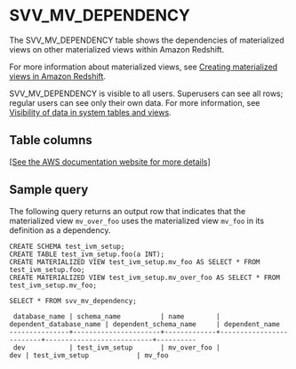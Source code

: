 # SVV\_MV\_DEPENDENCY<a name="r_SVV_MV_DEPENDENCY"></a>

The SVV\_MV\_DEPENDENCY table shows the dependencies of materialized views on other materialized views within Amazon Redshift\. 

For more information about materialized views, see [Creating materialized views in Amazon Redshift](materialized-view-overview.md)\.

SVV\_MV\_DEPENDENCY is visible to all users\. Superusers can see all rows; regular users can see only their own data\. For more information, see [Visibility of data in system tables and views](c_visibility-of-data.md)\.

## Table columns<a name="r_SVV_MV_DEPENDENCY-table-columns"></a>

[\[See the AWS documentation website for more details\]](http://docs.aws.amazon.com/redshift/latest/dg/r_SVV_MV_DEPENDENCY.html)

## Sample query<a name="r_SVV_MV_DEPENDENCY-sample-query"></a>

The following query returns an output row that indicates that the materialized view `mv_over_foo` uses the materialized view `mv_foo` in its definition as a dependency\.

```
CREATE SCHEMA test_ivm_setup;
CREATE TABLE test_ivm_setup.foo(a INT);
CREATE MATERIALIZED VIEW test_ivm_setup.mv_foo AS SELECT * FROM test_ivm_setup.foo;
CREATE MATERIALIZED VIEW test_ivm_setup.mv_over_foo AS SELECT * FROM test_ivm_setup.mv_foo;

SELECT * FROM svv_mv_dependency;
                
 database_name | schema_name          | name        | dependent_database_name | dependent_schema_name     | dependent_name 
---------------+----------------------+-------------+-------------------------+---------------------------+----------
 dev           | test_ivm_setup       | mv_over_foo |                     dev | test_ivm_setup            | mv_foo
```